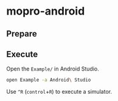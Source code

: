 # mopro-android

## Prepare

<!--TODO: If the monorepo is seperated, update this-->

<!-- Check the [Prerequisites](../README.md#prerequisites) and [Android configuration](../README.md#android-configuration) steps in the root directory. -->

## Execute

Open the `Example/` in Android Studio.

```sh
open Example -a Android\ Studio
```

Use `^R` (`control`+`R`) to execute a simulator.